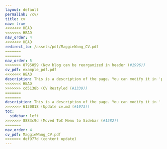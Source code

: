 ```yaml
---
layout: default
permalink: /cv/
title: cv
nav: true
<<<<<<< HEAD
<<<<<<< HEAD
nav_order: 4
<<<<<<< HEAD
redirect_to: /assets/pdf/MaggieWang_CV.pdf
=======
=======
nav_order: 5
>>>>>>> 0795059 (Now blog can be reorganized in header (#1996))
cv_pdf: example_pdf.pdf
<<<<<<< HEAD
description: This is a description of the page. You can modify it in 'pages/_cv.md'. You can also change or remove the top pdf download button.
<<<<<<< HEAD
>>>>>>> cd5138b (CV Restyled (#1339))
=======
=======
description: This is a description of the page. You can modify it in '_pages/cv.md'. You can also change or remove the top pdf download button.
>>>>>>> 6130018 (Update cv.md (#1973))
toc:
  sidebar: left
>>>>>>> 8883c9d (Moved ToC Menu to Sidebar (#1582))
=======
nav_order: 4
cv_pdf: MaggieWang_CV.pdf
>>>>>>> def977d (content update)
---
```

